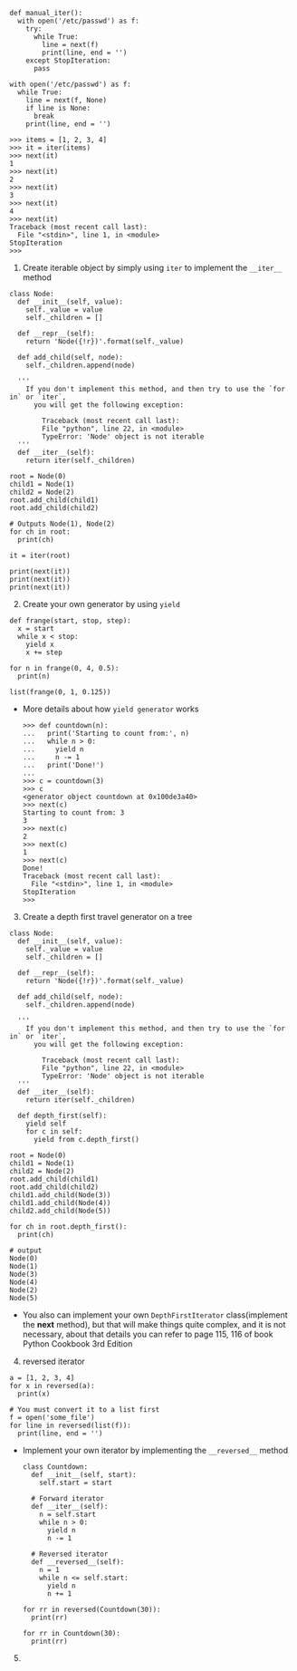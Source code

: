 ```
def manual_iter():
  with open('/etc/passwd') as f:
    try:
      while True:
        line = next(f)
        print(line, end = '')
    except StopIteration:
      pass
```

```
with open('/etc/passwd') as f:
  while True:
    line = next(f, None)
    if line is None:
      break
    print(line, end = '')
```

```
>>> items = [1, 2, 3, 4]
>>> it = iter(items)
>>> next(it)
1
>>> next(it)
2
>>> next(it)
3
>>> next(it)
4
>>> next(it)
Traceback (most recent call last):
  File "<stdin>", line 1, in <module>
StopIteration
>>> 
```

1. Create iterable object by simply using `iter` to implement the `__iter__` method

  ```
  class Node:
    def __init__(self, value):
      self._value = value
      self._children = []
          
    def __repr__(self):
      return 'Node({!r})'.format(self._value)
      
    def add_child(self, node):
      self._children.append(node)
    
    '''
      If you don't implement this method, and then try to use the `for in` or `iter`,
        you will get the following exception:
        
          Traceback (most recent call last):
          File "python", line 22, in <module>
          TypeError: 'Node' object is not iterable
    '''
    def __iter__(self):
      return iter(self._children)

  root = Node(0)
  child1 = Node(1)
  child2 = Node(2)
  root.add_child(child1)
  root.add_child(child2)

  # Outputs Node(1), Node(2)
  for ch in root:
    print(ch)
    
  it = iter(root)

  print(next(it))
  print(next(it))
  print(next(it))
  ```

2. Create your own generator by using `yield`

  ```
  def frange(start, stop, step):
    x = start
    while x < stop:
      yield x
      x += step

  for n in frange(0, 4, 0.5):
    print(n)

  list(frange(0, 1, 0.125))
  ```

  - More details about how `yield generator` works

    ```
    >>> def countdown(n):
    ...   print('Starting to count from:', n)
    ...   while n > 0:
    ...     yield n
    ...     n -= 1
    ...   print('Done!')
    ... 
    >>> c = countdown(3)
    >>> c
    <generator object countdown at 0x100de3a40>
    >>> next(c)
    Starting to count from: 3
    3
    >>> next(c)
    2
    >>> next(c)
    1
    >>> next(c)
    Done!
    Traceback (most recent call last):
      File "<stdin>", line 1, in <module>
    StopIteration
    >>> 
    ```

3. Create a depth first travel generator on a tree

  ```
  class Node:
    def __init__(self, value):
      self._value = value
      self._children = []
          
    def __repr__(self):
      return 'Node({!r})'.format(self._value)
      
    def add_child(self, node):
      self._children.append(node)
    
    '''
      If you don't implement this method, and then try to use the `for in` or `iter`,
        you will get the following exception:
        
          Traceback (most recent call last):
          File "python", line 22, in <module>
          TypeError: 'Node' object is not iterable
    '''
    def __iter__(self):
      return iter(self._children)

    def depth_first(self):
      yield self
      for c in self:
        yield from c.depth_first()

  root = Node(0)
  child1 = Node(1)
  child2 = Node(2)
  root.add_child(child1)
  root.add_child(child2)
  child1.add_child(Node(3))
  child1.add_child(Node(4))
  child2.add_child(Node(5))

  for ch in root.depth_first():
    print(ch)

  # output
  Node(0)
  Node(1)
  Node(3)
  Node(4)
  Node(2)
  Node(5)
  ```

  - You also can implement your own `DepthFirstIterator` class(implement the __next__ method), but that will make things quite complex, and it is not necessary, about that details you can refer to page 115, 116 of book Python Cookbook 3rd Edition

4. reversed iterator

  ```
  a = [1, 2, 3, 4]
  for x in reversed(a):
    print(x)
  ```

  ```
  # You must convert it to a list first
  f = open('some_file')
  for line in reversed(list(f)):
    print(line, end = '')
  ```

  - Implement your own iterator by implementing the `__reversed__` method

    ```
    class Countdown:
      def __init__(self, start):
        self.start = start

      # Forward iterator
      def __iter__(self):
        n = self.start
        while n > 0:
          yield n
          n -= 1

      # Reversed iterator
      def __reversed__(self):
        n = 1
        while n <= self.start:
          yield n
          n += 1

    for rr in reversed(Countdown(30)):
      print(rr)

    for rr in Countdown(30):
      print(rr)
    ```

5. 


